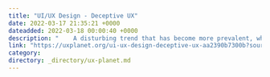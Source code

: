 ```yaml
---
title: "UI/UX Design - Deceptive UX"
date: 2022-03-17 21:35:21 +0000
dateadded: 2022-03-18 00:00:40 +0000
description: "    A disturbing trend that has become more prevalent, what it is, and how you can avoid it when designing experiences.  Continue reading on UX Planet »  "
link: "https://uxplanet.org/ui-ux-design-deceptive-ux-aa2390b7300b?source=rss----819cc2aaeee0---4"
category:
directory: _directory/ux-planet.md
---
```

